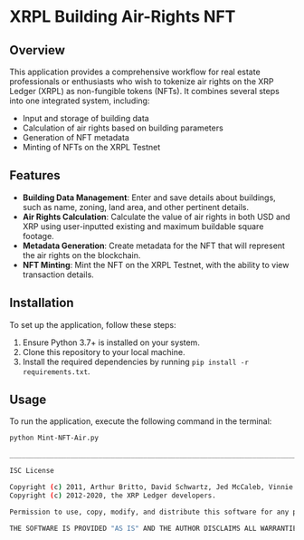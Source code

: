 # XRPL Building Air-Rights NFT 

## Overview
This application provides a comprehensive workflow for real estate professionals or enthusiasts who wish to tokenize air rights on the XRP Ledger (XRPL) as non-fungible tokens (NFTs). It combines several steps into one integrated system, including:

- Input and storage of building data
- Calculation of air rights based on building parameters
- Generation of NFT metadata
- Minting of NFTs on the XRPL Testnet

## Features
- **Building Data Management**: Enter and save details about buildings, such as name, zoning, land area, and other pertinent details.
- **Air Rights Calculation**: Calculate the value of air rights in both USD and XRP using user-inputted existing and maximum buildable square footage.
- **Metadata Generation**: Create metadata for the NFT that will represent the air rights on the blockchain.
- **NFT Minting**: Mint the NFT on the XRPL Testnet, with the ability to view transaction details.

## Installation
To set up the application, follow these steps:

1. Ensure Python 3.7+ is installed on your system.
2. Clone this repository to your local machine.
3. Install the required dependencies by running `pip install -r requirements.txt`.

## Usage
To run the application, execute the following command in the terminal:
```sh
python Mint-NFT-Air.py

____________________________________________________________________________________

ISC License

Copyright (c) 2011, Arthur Britto, David Schwartz, Jed McCaleb, Vinnie Falco, Bob Way, Eric Lombrozo, Nikolaos D. Bougalis, Howard Hinnant.
Copyright (c) 2012-2020, the XRP Ledger developers.

Permission to use, copy, modify, and distribute this software for any purpose with or without fee is hereby granted, provided that the above copyright notice and this permission notice appear in all copies.

THE SOFTWARE IS PROVIDED "AS IS" AND THE AUTHOR DISCLAIMS ALL WARRANTIES WITH REGARD TO THIS SOFTWARE INCLUDING ALL IMPLIED WARRANTIES OF MERCHANTABILITY AND FITNESS. IN NO EVENT SHALL THE AUTHOR BE LIABLE FOR ANY SPECIAL, DIRECT, INDIRECT, OR CONSEQUENTIAL DAMAGES OR ANY DAMAGES WHATSOEVER RESULTING FROM LOSS OF USE, DATA OR PROFITS, WHETHER IN AN ACTION OF CONTRACT, NEGLIGENCE OR OTHER TORTIOUS ACTION, ARISING OUT OF OR IN CONNECTION WITH THE USE OR PERFORMANCE OF THIS SOFTWARE.
